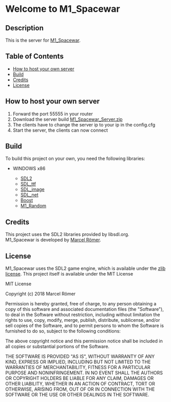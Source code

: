 # Welcome to M1_Spacewar

## Description
This is the server for [M1_Spacewar](https://github.com/mirogon/M1_Spacewar).  

## Table of Contents
* [How to host your own server](#how-to-host-your-own-server)
* [Build](#build)
* [Credits](#credits)
* [License](#license)

## How to host your own server

1. Forward the port 55555 in your router
2. Download the server build [M1_Spacewar_Server.zip](/build/M1_Spacewar_Server.zip)
3. The clients have to change the server ip to your ip in the config.cfg
4. Start the server, the clients can now connect

## Build
To build this project on your own, you need the following libraries:

* WINDOWS x86

	* [SDL2](https://www.libsdl.org/download-2.0.php)
	* [SDL_ttf](https://www.libsdl.org/projects/SDL_ttf/)
	* [SDL_image](https://www.libsdl.org/projects/SDL_image/)
	* [SDL_net](https://www.libsdl.org/projects/SDL_net/)
	* [Boost](http://www.boost.org/doc/libs/1_66_0/more/getting_started/windows.html)
	* [M1_Random](/lib/M1Random/)

	
	
## Credits

This project uses the SDL2 libraries provided by libsdl.org.  
M1_Spacewar is developed by [Marcel Römer](https://github.com/mirogon).

## License

M1_Spacewar uses the SDL2 game engine, which is available under the [zlib license](http://www.gzip.org/zlib/zlib_license.html).
This project itself is available under the MIT License

MIT License

Copyright (c) 2018 Marcel Römer

Permission is hereby granted, free of charge, to any person obtaining a copy
of this software and associated documentation files (the "Software"), to deal
in the Software without restriction, including without limitation the rights
to use, copy, modify, merge, publish, distribute, sublicense, and/or sell
copies of the Software, and to permit persons to whom the Software is
furnished to do so, subject to the following conditions:

The above copyright notice and this permission notice shall be included in all
copies or substantial portions of the Software.

THE SOFTWARE IS PROVIDED "AS IS", WITHOUT WARRANTY OF ANY KIND, EXPRESS OR
IMPLIED, INCLUDING BUT NOT LIMITED TO THE WARRANTIES OF MERCHANTABILITY,
FITNESS FOR A PARTICULAR PURPOSE AND NONINFRINGEMENT. IN NO EVENT SHALL THE
AUTHORS OR COPYRIGHT HOLDERS BE LIABLE FOR ANY CLAIM, DAMAGES OR OTHER
LIABILITY, WHETHER IN AN ACTION OF CONTRACT, TORT OR OTHERWISE, ARISING FROM,
OUT OF OR IN CONNECTION WITH THE SOFTWARE OR THE USE OR OTHER DEALINGS IN THE
SOFTWARE.